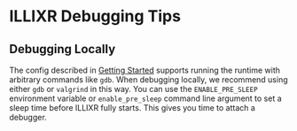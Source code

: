 # ILLIXR Debugging Tips

## Debugging Locally

The config described in [Getting Started][10] supports running the runtime with
arbitrary commands like `gdb`.
When debugging locally, we recommend using either `gdb` or `valgrind` in this way.
You can use the `ENABLE_PRE_SLEEP` environment variable or `enable_pre_sleep` command line argument to set a sleep time
before ILLIXR fully starts. This gives you time to attach a debugger.

[//]: # (- Internal -)

[10]:   getting_started.md
